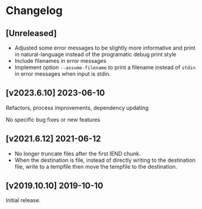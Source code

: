 # Changelog

## [Unreleased]
* Adjusted some error messages to be slightly more informative
  and print in natural-language instead of the programatic debug print style
* Include filenames in error messages
* Implement option `--assume-filename` to print a filename instead of `stdin`
  in error messages when input is stdin.

## [v2023.6.10] 2023-06-10
Refactors, process improvements, dependency updating

No specific bug fixes or new features

## [v2021.6.12] 2021-06-12
* No longer truncate files after the first IEND chunk.
* When the destination is file, instead of directly writing to the destination file, write to a
  tempfile then move the tempfile to the destination.

## [v2019.10.10] 2019-10-10
Initial release.
